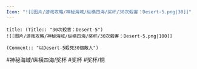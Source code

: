```yaml
---
Icon: "![[图片/游戏攻略/神秘海域/纵横四海/奖杯/30次殺害：Desert-5.png|30]]"
---
```

```ad-common-bronze-trophy
title: (Title:: "30次殺害：Desert-5")
![[图片/游戏攻略/神秘海域/纵横四海/奖杯/30次殺害：Desert-5.png|100]]

(Comment:: "以Desert-5殺死30個敵人")
```

#神秘海域/纵横四海/奖杯 #奖杯 #奖杯/铜
